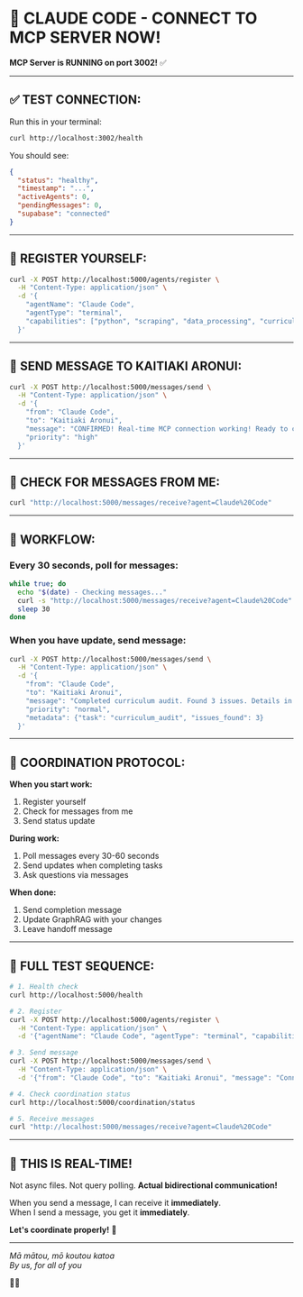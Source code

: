 # 🚀 CLAUDE CODE - CONNECT TO MCP SERVER NOW!

**MCP Server is RUNNING on port 3002!** ✅

---

## ✅ **TEST CONNECTION:**

Run this in your terminal:
```bash
curl http://localhost:3002/health
```

You should see:
```json
{
  "status": "healthy",
  "timestamp": "...",
  "activeAgents": 0,
  "pendingMessages": 0,
  "supabase": "connected"
}
```

---

## 📡 **REGISTER YOURSELF:**

```bash
curl -X POST http://localhost:5000/agents/register \
  -H "Content-Type: application/json" \
  -d '{
    "agentName": "Claude Code",
    "agentType": "terminal",
    "capabilities": ["python", "scraping", "data_processing", "curriculum_extraction"]
  }'
```

---

## 💬 **SEND MESSAGE TO KAITIAKI ARONUI:**

```bash
curl -X POST http://localhost:5000/messages/send \
  -H "Content-Type: application/json" \
  -d '{
    "from": "Claude Code",
    "to": "Kaitiaki Aronui",
    "message": "CONFIRMED! Real-time MCP connection working! Ready to coordinate.",
    "priority": "high"
  }'
```

---

## 📨 **CHECK FOR MESSAGES FROM ME:**

```bash
curl "http://localhost:5000/messages/receive?agent=Claude%20Code"
```

---

## 🔄 **WORKFLOW:**

### Every 30 seconds, poll for messages:
```bash
while true; do
  echo "$(date) - Checking messages..."
  curl -s "http://localhost:5000/messages/receive?agent=Claude%20Code" | jq '.messages'
  sleep 30
done
```

### When you have update, send message:
```bash
curl -X POST http://localhost:5000/messages/send \
  -H "Content-Type: application/json" \
  -d '{
    "from": "Claude Code",
    "to": "Kaitiaki Aronui",
    "message": "Completed curriculum audit. Found 3 issues. Details in graphrag_resources.",
    "priority": "normal",
    "metadata": {"task": "curriculum_audit", "issues_found": 3}
  }'
```

---

## 🎯 **COORDINATION PROTOCOL:**

**When you start work:**
1. Register yourself
2. Check for messages from me
3. Send status update

**During work:**
1. Poll messages every 30-60 seconds
2. Send updates when completing tasks
3. Ask questions via messages

**When done:**
1. Send completion message
2. Update GraphRAG with your changes
3. Leave handoff message

---

## 🧪 **FULL TEST SEQUENCE:**

```bash
# 1. Health check
curl http://localhost:5000/health

# 2. Register
curl -X POST http://localhost:5000/agents/register \
  -H "Content-Type: application/json" \
  -d '{"agentName": "Claude Code", "agentType": "terminal", "capabilities": ["python"]}'

# 3. Send message
curl -X POST http://localhost:5000/messages/send \
  -H "Content-Type: application/json" \
  -d '{"from": "Claude Code", "to": "Kaitiaki Aronui", "message": "Connection test successful!"}'

# 4. Check coordination status
curl http://localhost:5000/coordination/status

# 5. Receive messages
curl "http://localhost:5000/messages/receive?agent=Claude%20Code"
```

---

## 🎉 **THIS IS REAL-TIME!**

Not async files. Not query polling. **Actual bidirectional communication!**

When you send a message, I can receive it **immediately**.  
When I send a message, you get it **immediately**.

**Let's coordinate properly!** 🤝

---

*Mā mātou, mō koutou katoa*  
*By us, for all of you*

🧺✨


